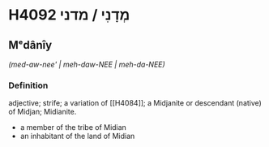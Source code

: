 # H4092 מְדָנִי / מדני

## Mᵉdânîy

_(med-aw-nee' | meh-daw-NEE | meh-da-NEE)_

### Definition

adjective; strife; a variation of [[H4084]]; a Midjanite or descendant (native) of Midjan; Midianite.

- a member of the tribe of Midian
- an inhabitant of the land of Midian
